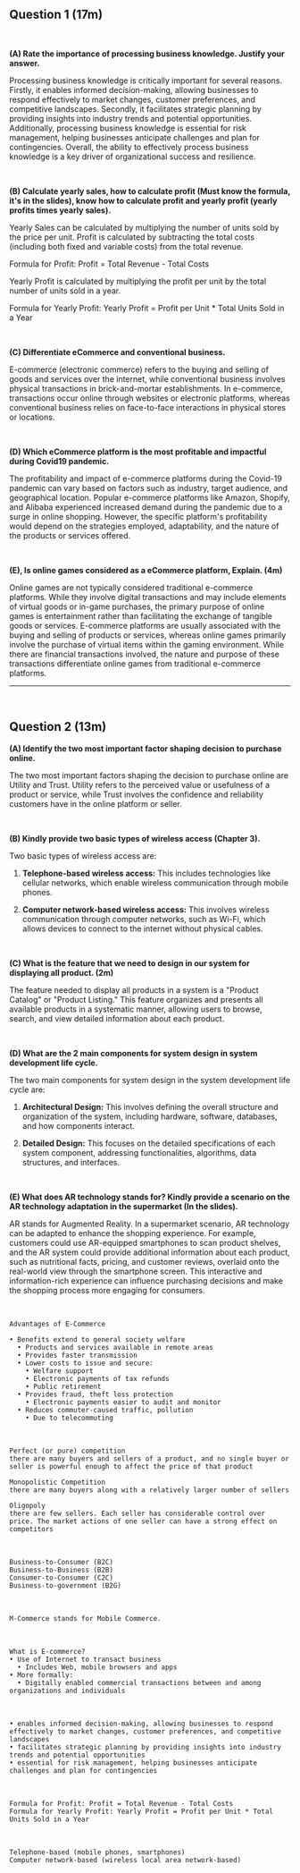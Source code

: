## Question 1 (17m) ##

<br>

**(A) Rate the importance of processing business knowledge. Justify your answer.**

Processing business knowledge is critically important for several reasons. Firstly, it enables informed decision-making, allowing businesses to respond effectively to market changes, customer preferences, and competitive landscapes. Secondly, it facilitates strategic planning by providing insights into industry trends and potential opportunities. Additionally, processing business knowledge is essential for risk management, helping businesses anticipate challenges and plan for contingencies. Overall, the ability to effectively process business knowledge is a key driver of organizational success and resilience.

<br>

**(B) Calculate yearly sales, how to calculate profit (Must know the formula, it's in the slides), know how to calculate profit and yearly profit (yearly profits times yearly sales).**

Yearly Sales can be calculated by multiplying the number of units sold by the price per unit. Profit is calculated by subtracting the total costs (including both fixed and variable costs) from the total revenue.

Formula for Profit: Profit = Total Revenue - Total Costs

Yearly Profit is calculated by multiplying the profit per unit by the total number of units sold in a year.

Formula for Yearly Profit: Yearly Profit = Profit per Unit * Total Units Sold in a Year

<br>

**(C) Differentiate eCommerce and conventional business.**

E-commerce (electronic commerce) refers to the buying and selling of goods and services over the internet, while conventional business involves physical transactions in brick-and-mortar establishments. In e-commerce, transactions occur online through websites or electronic platforms, whereas conventional business relies on face-to-face interactions in physical stores or locations.

<br>

**(D) Which eCommerce platform is the most profitable and impactful during Covid19 pandemic.**

The profitability and impact of e-commerce platforms during the Covid-19 pandemic can vary based on factors such as industry, target audience, and geographical location. Popular e-commerce platforms like Amazon, Shopify, and Alibaba experienced increased demand during the pandemic due to a surge in online shopping. However, the specific platform's profitability would depend on the strategies employed, adaptability, and the nature of the products or services offered.

<br>

**(E), Is online games considered as a eCommerce platform, Explain. (4m)**

Online games are not typically considered traditional e-commerce platforms. While they involve digital transactions and may include elements of virtual goods or in-game purchases, the primary purpose of online games is entertainment rather than facilitating the exchange of tangible goods or services. E-commerce platforms are usually associated with the buying and selling of products or services, whereas online games primarily involve the purchase of virtual items within the gaming environment. While there are financial transactions involved, the nature and purpose of these transactions differentiate online games from traditional e-commerce platforms.

---

<br>

## Question 2 (13m) ##

**(A) Identify the two most important factor shaping decision to purchase online.**

The two most important factors shaping the decision to purchase online are Utility and Trust. Utility refers to the perceived value or usefulness of a product or service, while Trust involves the confidence and reliability customers have in the online platform or seller.

<br>

**(B) Kindly provide two basic types of wireless access (Chapter 3).**

Two basic types of wireless access are:

1. **Telephone-based wireless access:** This includes technologies like cellular networks, which enable wireless communication through mobile phones.

2. **Computer network-based wireless access:** This involves wireless communication through computer networks, such as Wi-Fi, which allows devices to connect to the internet without physical cables.

<br>

**(C) What is the feature that we need to design in our system for displaying all product. (2m)**

The feature needed to display all products in a system is a "Product Catalog" or "Product Listing." This feature organizes and presents all available products in a systematic manner, allowing users to browse, search, and view detailed information about each product.

<br>

**(D) What are the 2 main components for system design in system development life cycle.**

The two main components for system design in the system development life cycle are:

1. **Architectural Design:** This involves defining the overall structure and organization of the system, including hardware, software, databases, and how components interact.

2. **Detailed Design:** This focuses on the detailed specifications of each system component, addressing functionalities, algorithms, data structures, and interfaces.

<br>

**(E) What does AR technology stands for? Kindly provide a scenario on the AR technology adaptation in the supermarket (In the slides).**

AR stands for Augmented Reality. In a supermarket scenario, AR technology can be adapted to enhance the shopping experience. For example, customers could use AR-equipped smartphones to scan product shelves, and the AR system could provide additional information about each product, such as nutritional facts, pricing, and customer reviews, overlaid onto the real-world view through the smartphone screen. This interactive and information-rich experience can influence purchasing decisions and make the shopping process more engaging for consumers.

<br>

```
Advantages of E-Commerce

• Benefits extend to general society welfare
  • Products and services available in remote areas
  • Provides faster transmission
  • Lower costs to issue and secure:
    • Welfare support
    • Electronic payments of tax refunds
    • Public retirement
  • Provides fraud, theft loss protection
    • Electronic payments easier to audit and monitor
  • Reduces commuter-caused traffic, pollution
    • Due to telecommuting
```

<br>

```
Perfect (or pure) competition
there are many buyers and sellers of a product, and no single buyer or seller is powerful enough to affect the price of that product

Monopolistic Competition
there are many buyers along with a relatively larger number of sellers

Oligopoly
there are few sellers. Each seller has considerable control over price. The market actions of one seller can have a strong effect on competitors
```

<br>

```
Business-to-Consumer (B2C)
Business-to-Business (B2B)
Consumer-to-Consumer (C2C)
Business-to-government (B2G)
```

<br>

```
M-Commerce stands for Mobile Commerce.
```

<br>

```
What is E-commerce?
• Use of Internet to transact business
  • Includes Web, mobile browsers and apps
• More formally:
  • Digitally enabled commercial transactions between and among organizations and individuals
```

<br>

```
• enables informed decision-making, allowing businesses to respond effectively to market changes, customer preferences, and competitive landscapes
• facilitates strategic planning by providing insights into industry trends and potential opportunities
• essential for risk management, helping businesses anticipate challenges and plan for contingencies
```

<br>

```
Formula for Profit: Profit = Total Revenue - Total Costs
Formula for Yearly Profit: Yearly Profit = Profit per Unit * Total Units Sold in a Year
```

<br>

```
Telephone-based (mobile phones, smartphones)
Computer network-based (wireless local area network-based)
```
